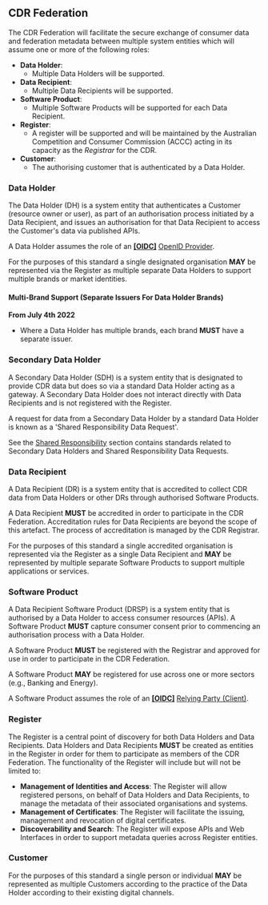 ## CDR Federation
The CDR Federation will facilitate the secure exchange of consumer data and federation metadata between
multiple system entities which will assume one or more of the following roles:

- **Data Holder**:
  - Multiple Data Holders will be supported.
- **Data Recipient**:
  - Multiple Data Recipients will be supported.
- **Software Product**:
  - Multiple Software Products will be supported for each Data Recipient.
- **Register**:
  - A register will be supported and will be maintained by the Australian Competition and Consumer Commission (ACCC) acting in its capacity as the _Registrar_ for the CDR.
- **Customer**:
  - The authorising customer that is authenticated by a Data Holder.

### Data Holder
The Data Holder (DH) is a system entity that authenticates a Customer
(resource owner or user), as part of an authorisation process initiated by a Data
Recipient, and issues an authorisation for that Data Recipient to access the Customer's data via published APIs.

A Data Holder assumes the role of an **[[OIDC]](#nref-OIDC)** [OpenID Provider](https://openid.net/specs/openid-connect-core-1_0.html#Overview).

For the purposes of this standard a single designated organisation **MAY** be represented via the Register as multiple separate Data Holders to support multiple brands or market identities.


#### Multi-Brand Support (Separate Issuers For Data Holder Brands)

**From July 4th 2022**

* Where a Data Holder has multiple brands, each brand **MUST** have a separate issuer.

### Secondary Data Holder
A Secondary Data Holder (SDH) is a system entity that is designated to provide CDR data but does so via a standard Data Holder acting as a gateway. A Secondary Data Holder does not interact directly with Data Recipients and is not registered with the Register.


A request for data from a Secondary Data Holder by a standard Data Holder is known as a 'Shared Responsibility Data Request'.


See the [Shared Responsibility](#shared-responsibility) section contains standards related to Secondary Data Holders and Shared Responsibility Data Requests.

### Data Recipient
A Data Recipient (DR) is a system entity that is accredited to collect CDR data from Data Holders or other DRs through authorised Software Products.

A Data Recipient **MUST** be accredited in order to participate in the CDR Federation. Accreditation rules for Data Recipients are beyond the scope of this artefact. The process of accreditation is managed by the CDR Registrar.

For the purposes of this standard a single accredited organisation is represented via the Register as a single Data Recipient and **MAY** be represented by multiple separate Software Products to support multiple applications or services.

### Software Product
A Data Recipient Software Product (DRSP) is a system entity that is authorised by a Data Holder to access consumer resources (APIs). A Software Product **MUST** capture consumer consent prior to commencing an authorisation process with a Data Holder.

A Software Product **MUST** be registered with the Registrar and approved for use in order to participate in the CDR Federation.

A Software Product **MAY** be registered for use across one or more sectors (e.g., Banking and Energy).

A Software Product assumes the role of an **[[OIDC]](#nref-OIDC)** [Relying Party (Client)](https://openid.net/specs/openid-connect-core-1_0.html#Overview).

### Register

The Register is a central point of discovery for both Data Holders and Data
Recipients. Data Holders and Data Recipients **MUST** be created as entities in the Register in order for them to participate as members of the CDR Federation. The functionality of the Register will include but will not be limited to:

- **Management of Identities and Access**: The Register will allow registered persons, on behalf of Data Holders and Data Recipients, to manage the metadata of their associated organisations and systems.
- **Management of Certificates**: The Register will facilitate the issuing, management and revocation of digital certificates.
- **Discoverability and Search**: The Register will expose APIs and Web Interfaces in order to support metadata queries across Register entities.

### Customer

For the purposes of this standard a single person or individual **MAY** be represented as multiple Customers according to the practice of the Data Holder according to their existing digital channels.
